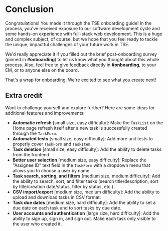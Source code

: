 # Conclusion

Congratulations! You made it through the TSE onboarding guide! In the process, you've received exposure to our software development cycle and some hands-on experience with full-stack web development. This is a huge and complex subject, of course, but we hope that you feel ready to tackle the unique, impactful challenges of your future work in TSE.

We'd really appreciate it if you filled out the brief post-onboarding survey (pinned in **#onboarding**) to let us know what you thought about this whole process. Also, feel free to give feedback directly in **#onboarding**, to your EM, or to anyone else on the board.

That's a wrap for onboarding. We're excited to see what you create next!

## Extra credit

Want to challenge yourself and explore further? Here are some ideas for additional features and improvements:

- **Automatic refresh** [small size, easy difficulty]: Make the `TaskList` on the Home page refresh itself after a new task is successfully created through the `TaskForm`.
- **Automated tests** [small size, easy difficulty]: Add more unit tests to properly cover `TaskForm` and `TaskItem`.
- **Task deletion** [small size, easy difficulty]: Add the ability to delete tasks from the frontend.
- **Better user selection** [medium size, easy difficulty]: Replace the "Assignee ID" text field in the `TaskForm` with a dropdown menu that allows you to choose a user by name.
- **Task search, sorting, and filters** [medium size, medium difficulty]: Add the ability to search, sort, and filter tasks (search title/description, sort by title/creation date/status, filter by status, etc.).
- **CSV import/export** [medium size, medium difficulty]: Add the ability to upload and download tasks in CSV format.
- **Task due dates** [medium size, hard difficulty]: Add the ability to set a due date on each task and to sort tasks by due date.
- **User accounts and authentication** [large size, hard difficulty]: Add the ability to sign up, sign in, and sign out. Make each task only visible to the user who created it.
